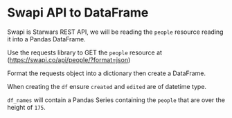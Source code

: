 # Swapi API to DataFrame

Swapi is Starwars REST API, we will be reading the `people` resource reading it into a Pandas DataFrame.

Use the requests library to GET the `people` resource at (https://swapi.co/api/people/?format=json)

Format the requests object into a dictionary then create a DataFrame.

When creating the `df` ensure `created` and `edited` are of datetime type.

`df_names` will contain a Pandas Series containing the `people` that are over the height of `175`.
